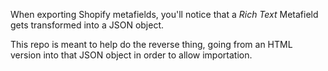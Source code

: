 When exporting Shopify metafields, you'll notice that a *Rich Text* Metafield gets transformed into a JSON object.


This repo is meant to help do the reverse thing, going from an HTML version into that JSON object in order to allow importation.

